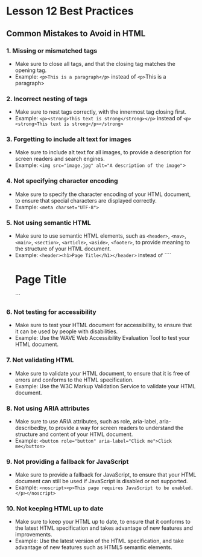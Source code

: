 # Lesson 12 Best Practices

## Common Mistakes to Avoid in HTML
### 1. Missing or mismatched tags
- Make sure to close all tags, and that the closing tag matches the opening tag.
- Example: ```<p>This is a paragraph</p>``` instead of ```<p>```This is a paragraph>

### 2. Incorrect nesting of tags
- Make sure to nest tags correctly, with the innermost tag closing first.
- Example: ```<p><strong>This text is strong</strong></p>``` instead of ```<p><strong>This text is strong</p></strong>```

### 3. Forgetting to include alt text for images
- Make sure to include alt text for all images, to provide a description for screen readers and search engines.
- Example: ```<img src="image.jpg" alt="A description of the image"```>

### 4. Not specifying character encoding
- Make sure to specify the character encoding of your HTML document, to ensure that special characters are displayed correctly.
- Example: ```<meta charset="UTF-8">```

### 5. Not using semantic HTML
- Make sure to use semantic HTML elements, such as ```<header>```, ```<nav>```, ```<main>```, ```<section>```, ```<article>```, ```<aside>```, ```<footer>```, to provide meaning to the structure of your HTML document.
- Example: ```<header><h1>Page Title</h1></header>``` instead of ````<div><h1>Page Title</h1></div>```

### 6. Not testing for accessibility
- Make sure to test your HTML document for accessibility, to ensure that it can be used by people with disabilities.
- Example: Use the WAVE Web Accessibility Evaluation Tool to test your HTML document.

### 7. Not validating HTML
- Make sure to validate your HTML document, to ensure that it is free of errors and conforms to the HTML specification.
- Example: Use the W3C Markup Validation Service to validate your HTML document.

### 8. Not using ARIA attributes
- Make sure to use ARIA attributes, such as role, aria-label, aria-describedby, to provide a way for screen readers to understand the structure and content of your HTML document.
- Example: ```<button role="button" aria-label="Click me">Click me</button>```

### 9. Not providing a fallback for JavaScript
- Make sure to provide a fallback for JavaScript, to ensure that your HTML document can still be used if JavaScript is disabled or not supported.
- Example: ```<noscript><p>This page requires JavaScript to be enabled.</p></noscript>```

### 10. Not keeping HTML up to date
- Make sure to keep your HTML up to date, to ensure that it conforms to the latest HTML specification and takes advantage of new features and improvements.
- Example: Use the latest version of the HTML specification, and take advantage of new features such as HTML5 semantic elements.

